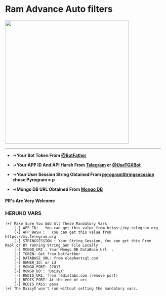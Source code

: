 # Ram Advance Auto filters

<p align=center"><a href="https://t.me/EagleUnionElizaSupport"><img src="https://telegra.ph/file/2504928b2eb7a1e470a70.jpg" width="400"></a></p>
<p align="center">
 
------------------
* ->__Your Bot Token From [@BotFather](http://www.telegram.dog/BotFather)__

* ->__Your APP ID And API Harsh From [Telegram](http://www.my.telegram.org) or [@UseTGXBot](http://www.telegram.dog/UseTGXBot)__

* ->__Your User Session String Obtained From [pyrogramStringsecssion](https://replit.com/@SpEcHiDe/GenerateStringSession) chose Pyrogram = p__

* ->__Mongo DB URL Obtained From [Mongo DB](http://www.mongodb.com)__

#### PR's Are Very Welcome


### HERUKO VARS
```
[+] Make Sure You Add All These Mandatory Vars. 
    [-] APP_ID:   You can get this value from https://my.telegram.org
    [-] APP_HASH :   You can get this value from https://my.telegram.org
    [-] STRINGSESSION : Your String Session, You can get this From Repl or BY running String_Gen File Locally
    [-] MONGO_URI : Your Mongo DB DataBase Url. .
    [-] TOKEN: Get from botfarther
    [-] DATABASE_URL: from elephantsql.com
    [-] OWNER_ID: ur id
    [-] MONGO_PORT: 27017
    [-] MONGO_DB': 'DaisyX'
    [-] REDIS_URI: from redislabs.com (remove port)
    [-] REDIS_PORT: At the end of uri
    [-] REDIS_PASS: pass
[+] The DaisyX won't run without setting the mandatory vars.
```
